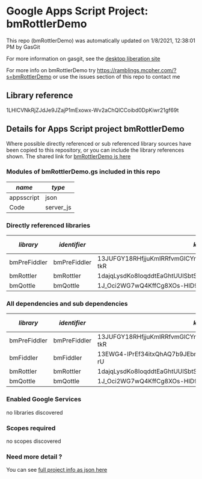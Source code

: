 # Google Apps Script Project: bmRottlerDemo
This repo (bmRottlerDemo) was automatically updated on 1/8/2021, 12:38:01 PM by GasGit

For more information on gasgit, see the [desktop liberation site](https://ramblings.mcpher.com/drive-sdk-and-github/migrategasgit/ "desktop liberation")

For more info on bmRottlerDemo try https://ramblings.mcpher.com/?s=bmRottlerDemo or use the issues section of this repo to contact me
## Library reference
1LHlCVNkRjZJdJe9JZajP1mExowx-Wv2aChQlCCoibd0DpKiwr21gf69t


## Details for Apps Script project bmRottlerDemo
Where possible directly referenced or sub referenced library sources have been copied to this repository, or you can include the library references shown. 
The shared link for [bmRottlerDemo is here](https://script.google.com/d/1LHlCVNkRjZJdJe9JZajP1mExowx-Wv2aChQlCCoibd0DpKiwr21gf69t/edit?usp=sharing "open in the GAS IDE")

### Modules of bmRottlerDemo.gs included in this repo
*name*|*type*
--- | --- 
appsscript| json
Code| server_js
### Directly referenced libraries
*library*|*identifier*|*key*|*version*|*dev mode*|*source*|
--- | --- | --- | --- | --- | --- 
bmPreFiddler| bmPreFiddler|13JUFGY18RHfjjuKmIRRfvmGlCYrEkEtN6uUm-iLUcxOUFRJD-WBX-tkR|5|no|[here](libraries/bmPreFiddler "library source")
bmRottler| bmRottler|1dajqLysdKo8IoqddtEaGhtUUlSbtSQ1Agi2K5cXSUm0DxXfLYouSO9yD|10|no|[here](libraries/bmRottler "library source")
bmQottle| bmQottle|1J_Oci2WG7wQ4KffCg8XOs-HID9gaIjEcNFlidE_7gwiJnrgQw24ozKct|2|no|[here](libraries/bmQottle "library source")
### All dependencies and sub dependencies
*library*|*identifier*|*key*|*version*|*dev mode*|*source*|
--- | --- | --- | --- | --- | --- 
bmPreFiddler| bmPreFiddler|13JUFGY18RHfjjuKmIRRfvmGlCYrEkEtN6uUm-iLUcxOUFRJD-WBX-tkR|5|no|[here](libraries/bmPreFiddler "library source")
bmFiddler| bmFiddler|13EWG4-lPrEf34itxQhAQ7b9JEbmCBfO8uE4Mhr99CHi3Pw65oxXtq-rU|4|no|[here](libraries/bmFiddler "library source")
bmRottler| bmRottler|1dajqLysdKo8IoqddtEaGhtUUlSbtSQ1Agi2K5cXSUm0DxXfLYouSO9yD|10|no|[here](libraries/bmRottler "library source")
bmQottle| bmQottle|1J_Oci2WG7wQ4KffCg8XOs-HID9gaIjEcNFlidE_7gwiJnrgQw24ozKct|2|no|[here](libraries/bmQottle "library source")
### Enabled Google Services
no libraries discovered
### Scopes required
no scopes discovered
### Need more detail ?
You can see [full project info as json here](info.json)
